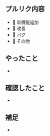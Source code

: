 ## プルリク内容
<!-- カテゴリ -->
- 🎉 新機能追加  
- 🔧 改善  
- 🐛 バグ  
- 📱 その他  


## やったこと
- 

## 確認したこと
<!-- バグの場合はここに再現できる手順を書く、実行テスト環境（シミュレータ or 実機、OSバージョン）も追記する -->
- 

## 補足
<!-- 参考にした記事、エビデンス等のリンクを貼ったり情報を追記する -->
- 
